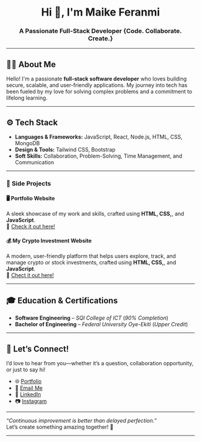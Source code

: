 <h1 align="center">Hi 👋, I'm Maike Feranmi</h1>
<h3 align="center">A Passionate Full-Stack Developer {Code. Collaborate. Create.}</h3>

---

## 🧑‍💻 **About Me**  
Hello! I'm a passionate **full-stack software developer** who loves building secure, scalable, and user-friendly applications. My journey into tech has been fueled by my love for solving complex problems and a commitment to lifelong learning.  

---

## ⚙️ **Tech Stack**  
- **Languages & Frameworks:** JavaScript, React, Node.js, HTML, CSS, MongoDB
- **Design & Tools:** Tailwind CSS, Bootstrap 
- **Soft Skills:** Collaboration, Problem-Solving, Time Management, and Communication  

---

### 🌟 **Side Projects**  

#### 🖥️ **Portfolio Website**  
A sleek showcase of my work and skills, crafted using **HTML, CSS,**, and **JavaScript**.  
🔗 [Check it out here!](https://dev-maike-maikeferanmis-projects.vercel.app/)  

#### 💰 **My Crypto Investment Website**  
A modern, user-friendly platform that helps users explore, track, and manage crypto or stock investments, crafted using **HTML, CSS,**, and **JavaScript**.  
🔗 [Chect it out here!](https://crypto-rose-pi.vercel.app/)  

---

## 🎓 **Education & Certifications**  
- **Software Engineering** – *SQI College of ICT* (*90% Completion*)
- **Bachelor of Engineering** – *Federal University Oye-Ekiti* (*Upper Credit*)  

---

## 💬 **Let’s Connect!**  
I’d love to hear from you—whether it’s a question, collaboration opportunity, or just to say hi!  
- 🌐 [Portfolio](https://dev-maike-maikeferanmis-projects.vercel.app/)  
- 📧 [Email Me](mailto:michealferanmi02@gmail.com)  
- 🔗 [LinkedIn](https://www.linkedin.com/in/micheal-f-owonifaari-11191831b/)  
- 📷 [Instagram](https://www.instagram.com/maike_feranmi) 

---

*“Continuous improvement is better than delayed perfection.”*  
Let’s create something amazing together! 🚀  

---


